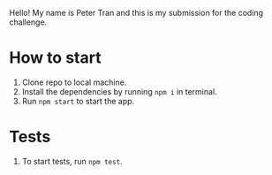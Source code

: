 Hello! My name is Peter Tran and this is my submission for the coding challenge.

# How to start
1. Clone repo to local machine.
2. Install the dependencies by running `npm i` in terminal.
3. Run `npm start` to start the app.

# Tests
1. To start tests, run `npm test`.